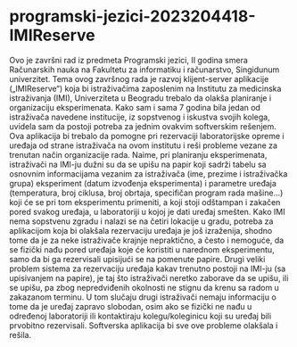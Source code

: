# programski-jezici-2023204418-IMIReserve
Ovo je završni rad iz predmeta Programski jezici, II godina smera Računarskih nauka na Fakultetu za informatiku i računarstvo, Singidunum univerzitet. Tema ovog završnog rada je razvoj klijent-server aplikacije („IMIReserve“) koja bi istraživačima zaposlenim na Institutu za medicinska istraživanja (IMI), Univerziteta u Beogradu trebalo da olakša planiranje i organizaciju eksperimenata. Kako sam i sama 7 godina bila jedan od istraživača navedene institucije, iz sopstvenog i iskustva svojih kolega, uvidela sam da postoji potreba za jednim ovakvim softverskim rešenjem. Ova aplikacija bi trebalo da pomogne pri rezervaciji laboratorijske opreme i uređaja od strane istraživača na ovom institutu i reši probleme vezane za trenutan način organizacije rada. Naime, pri planiranju eksperimenata, istraživači na IMI-ju dužni su da se upišu na papir koji sadrži tabelu sa 
osnovnim informacijama vezanim za istraživača (ime, prezime i istraživačka grupa) eksperiment (datum izvođenja eksperimenta) i parametre uređaja (temperatura, broj ciklusa, broj obrtaja, specifičan program rada mašine...) koji će se pri tom eksperimentu primeniti, a koji stoji odštampan i zakačen pored svakog uređaja, u laboratoriji u kojoj je dati uređaj smešten. Kako IMI nema sopstvenu zgradu i nalazi se na četiri lokacije u gradu, potreba za aplikacijom koja bi olakšala rezervaciju uređaja je još izraženija, shodno tome da je za neke istraživače krajnje nepraktično, a često i nemoguće, da se fizički nađu pored uređaja koje će koristiti u narednom eksperimentu, samo da bi ga rezervisali upisijući se na pomenute papire. Drugi veliki problem sistema za rezervaciju uređaja kakav trenutno postoji na IMI-ju (sa upisivanjem na papire), je taj što istraživači neretko zaborave da se upišu, ili se upišu, pa zbog nepredviđenih okolnosti ne stignu da krenu sa radom u zakazanom terminu. U tom slučaju drugi istraživači nemaju informaciju o tome da je uređaj zapravo slobodan, osim ako se fizički ne nađu u određenoj 
laboratoriji ili kontaktiraju kolegu/koleginicu koji su uređaj bili prvobitno rezervisali. Softverska aplikacija bi sve ove probleme olakšala i rešila.
